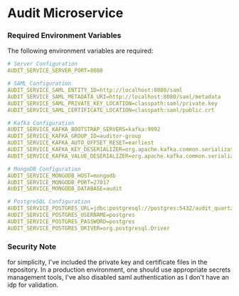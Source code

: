 # Audit Microservice

### Required Environment Variables

The following environment variables are required:

```yaml
# Server Configuration
AUDIT_SERVICE_SERVER_PORT=8080

# SAML Configuration
AUDIT_SERVICE_SAML_ENTITY_ID=http://localhost:8080/saml
AUDIT_SERVICE_SAML_METADATA_URI=http://localhost:8080/saml/metadata
AUDIT_SERVICE_SAML_PRIVATE_KEY_LOCATION=classpath:saml/private.key
AUDIT_SERVICE_SAML_CERTIFICATE_LOCATION=classpath:saml/public.crt

# Kafka Configuration
AUDIT_SERVICE_KAFKA_BOOTSTRAP_SERVERS=kafka:9092
AUDIT_SERVICE_KAFKA_GROUP_ID=auditor-group
AUDIT_SERVICE_KAFKA_AUTO_OFFSET_RESET=earliest
AUDIT_SERVICE_KAFKA_KEY_DESERIALIZER=org.apache.kafka.common.serialization.StringDeserializer
AUDIT_SERVICE_KAFKA_VALUE_DESERIALIZER=org.apache.kafka.common.serialization.StringDeserializer

# MongoDB Configuration
AUDIT_SERVICE_MONGODB_HOST=mongodb
AUDIT_SERVICE_MONGODB_PORT=27017
AUDIT_SERVICE_MONGODB_DATABASE=audit

# PostgreSQL Configuration
AUDIT_SERVICE_POSTGRES_URL=jdbc:postgresql://postgres:5432/audit_quartz
AUDIT_SERVICE_POSTGRES_USERNAME=postgres
AUDIT_SERVICE_POSTGRES_PASSWORD=postgres
AUDIT_SERVICE_POSTGRES_DRIVER=org.postgresql.Driver
```

### Security Note

for simplicity, I've included the private key and certificate files in the repository. In a production environment, one should use appropriate secrets management tools, I've also disabled saml authentication as I don't have an idp for validation.